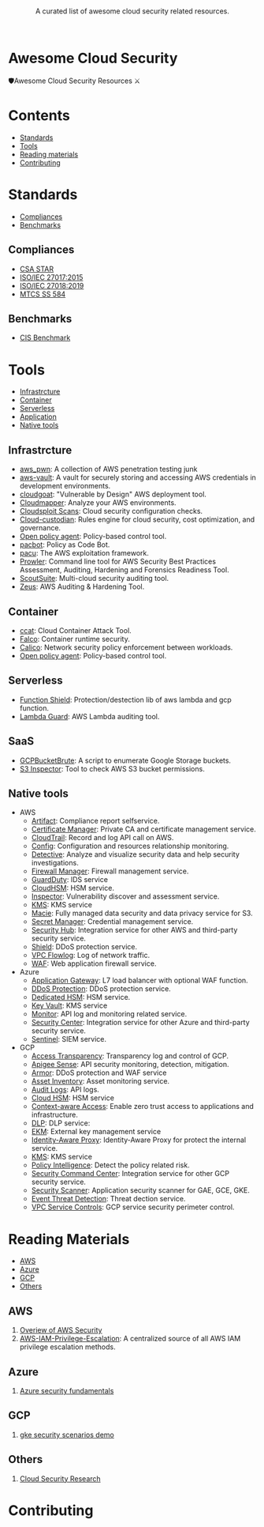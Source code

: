 <br/>
<div align="center">

A curated list of awesome cloud security related resources.

</div>
<br/>

# Awesome Cloud Security
🛡️Awesome Cloud Security Resources ⚔️

# Contents
- [Standards](#standards)
- [Tools](#tools)
- [Reading materials](#reading-materials)
- [Contributing](#contributing)

# Standards
- [Compliances](#compliances)
- [Benchmarks](#benchmarks)

## Compliances
* [CSA STAR](https://cloudsecurityalliance.org/star/)
* [ISO/IEC 27017:2015](https://www.iso.org/standard/43757.html)
* [ISO/IEC 27018:2019](https://www.iso.org/standard/76559.html)
* [MTCS SS 584](https://www.imda.gov.sg/regulations-and-licensing-listing/ict-standards-and-quality-of-service/IT-Standards-and-Frameworks/ComplianceAndCertification)

## Benchmarks
* [CIS Benchmark](https://www.cisecurity.org/cis-benchmarks/)

# Tools
- [Infrastrcture](#infrastrcture)
- [Container](#container)
- [Serverless](#serverless)
- [Application](#application)
- [Native tools](#nativetools)

## Infrastrcture
* [aws_pwn](https://github.com/dagrz/aws_pwn): A collection of AWS penetration testing junk
* [aws-vault](https://github.com/99designs/aws-vault): A vault for securely storing and accessing AWS credentials in development environments.
* [cloudgoat](https://github.com/RhinoSecurityLabs/cloudgoat): "Vulnerable by Design" AWS deployment tool.
* [Cloudmapper](https://github.com/duo-labs/cloudmapper): Analyze your AWS environments.
* [Cloudsploit Scans](https://github.com/cloudsploit/scans): Cloud security configuration checks.
* [Cloud-custodian](https://github.com/cloud-custodian/cloud-custodian): Rules engine for cloud security, cost optimization, and governance.
* [Open policy agent](https://www.openpolicyagent.org/): Policy-based control tool.
* [pacbot](https://github.com/tmobile/pacbot): Policy as Code Bot.
* [pacu](https://github.com/RhinoSecurityLabs/pacu): The AWS exploitation framework.
* [Prowler](https://github.com/toniblyx/prowler): Command line tool for AWS Security Best Practices Assessment, Auditing, Hardening and Forensics Readiness Tool.
* [ScoutSuite](https://github.com/nccgroup/ScoutSuite): Multi-cloud security auditing tool.
* [Zeus](https://github.com/DenizParlak/Zeus): AWS Auditing & Hardening Tool.

## Container
* [ccat](https://github.com/RhinoSecurityLabs/ccat): Cloud Container Attack Tool.
* [Falco](https://github.com/falcosecurity/falco): Container runtime security.
* [Calico](https://github.com/projectcalico/calico): Network security policy enforcement between workloads.
* [Open policy agent](https://www.openpolicyagent.org/): Policy-based control tool.
## Serverless
* [Function Shield](https://github.com/puresec/FunctionShield): Protection/destection lib of aws lambda and gcp function.
* [Lambda Guard](https://github.com/Skyscanner/LambdaGuard): AWS Lambda auditing tool.
## SaaS
* [GCPBucketBrute](https://github.com/RhinoSecurityLabs/GCPBucketBrute): A script to enumerate Google Storage buckets.
* [S3 Inspector](https://github.com/kromtech/s3-inspector): Tool to check AWS S3 bucket permissions.

## Native tools
* AWS
  * [Artifact](https://aws.amazon.com/artifact/): Compliance report selfservice.
  * [Certificate Manager](https://aws.amazon.com/certificate-manager/): Private CA and certificate management service.
  * [CloudTrail](https://aws.amazon.com/cloudtrail/): Record and log API call on AWS.
  * [Config](https://aws.amazon.com/config/): Configuration and resources relationship monitoring.
  * [Detective](https://aws.amazon.com/detective/): Analyze and visualize security data and help security investigations.
  * [Firewall Manager](https://aws.amazon.com/firewall-manager/): Firewall management service.
  * [GuardDuty](https://aws.amazon.com/guardduty/): IDS service
  * [CloudHSM](https://aws.amazon.com/cloudhsm/): HSM service.
  * [Inspector](https://aws.amazon.com/inspector/): Vulnerability discover and assessment service.
  * [KMS](https://aws.amazon.com/kms/): KMS service
  * [Macie](https://aws.amazon.com/macie/): Fully managed data security and data privacy service for S3.
  * [Secret Manager](https://aws.amazon.com/secrets-manager/): Credential management service.
  * [Security Hub](https://aws.amazon.com/security-hub/): Integration service for other AWS and third-party security service. 
  * [Shield](https://aws.amazon.com/shield/): DDoS protection service.
  * [VPC Flowlog](https://docs.aws.amazon.com/vpc/latest/userguide/flow-logs.html): Log of network traffic.
  * [WAF](https://aws.amazon.com/waf/): Web application firewall service.
* Azure
  * [Application Gateway](https://azure.microsoft.com/en-us/services/application-gateway/): L7 load balancer with optional WAF function.
  * [DDoS Protection](https://azure.microsoft.com/en-us/services/ddos-protection/): DDoS protection service.
  * [Dedicated HSM](https://azure.microsoft.com/en-us/services/azure-dedicated-hsm/): HSM service.
  * [Key Vault](https://azure.microsoft.com/en-us/services/key-vault/): KMS service
  * [Monitor](https://docs.microsoft.com/en-us/azure/azure-monitor/): API log and monitoring related service.
  * [Security Center](https://azure.microsoft.com/en-us/services/security-center/): Integration service for other Azure and third-party security service.
  * [Sentinel](https://azure.microsoft.com/zh-tw/services/azure-sentinel/): SIEM service.
* GCP
  * [Access Transparency](https://cloud.google.com/access-transparency): Transparency log and control of GCP.
  * [Apigee Sense](https://cloud.google.com/apigee/api-management/apigee-sense): API security monitoring, detection, mitigation.
  * [Armor](https://cloud.google.com/armor): DDoS protection and WAF service
  * [Asset Inventory](https://cloud.google.com/asset-inventory): Asset monitoring service.
  * [Audit Logs](https://cloud.google.com/audit-logs): API logs.
  * [Cloud HSM](https://cloud.google.com/hsm): HSM service
  * [Context-aware Access](https://cloud.google.com/context-aware-access): Enable zero trust access to applications and infrastructure.
  * [DLP](https://cloud.google.com/dlp): DLP service:
  * [EKM](https://cloud.google.com/ekm): External key management service
  * [Identity-Aware Proxy](https://cloud.google.com/iap): Identity-Aware Proxy for protect the internal service.
  * [KMS](https://cloud.google.com/kms): KMS service
  * [Policy Intelligence](https://cloud.google.com/policy-intelligence): Detect the policy related risk.
  * [Security Command Center](https://cloud.google.com/security-command-center): Integration service for other GCP security service.
  * [Security Scanner](https://cloud.google.com/security-scanner): Application security scanner for GAE, GCE, GKE.
  * [Event Threat Detection](https://cloud.google.com/event-threat-detection): Threat dection service.
  * [VPC Service Controls](https://cloud.google.com/vpc-service-controls): GCP service security perimeter control.

# Reading Materials
- [AWS](#aws)
- [Azure](#azure)
- [GCP](#gcp)
- [Others](#others)

## AWS
1. [Overiew of AWS Security](https://aws.amazon.com/security/)
2. [AWS-IAM-Privilege-Escalation](https://github.com/RhinoSecurityLabs/AWS-IAM-Privilege-Escalation): A centralized source of all AWS IAM privilege escalation methods.
## Azure
1. [Azure security fundamentals](https://docs.microsoft.com/en-us/azure/security/fundamentals/)
## GCP
1. [gke security scenarios demo](https://github.com/GoogleCloudPlatform/gke-security-scenarios-demo)

## Others
1. [Cloud Security Research](https://github.com/RhinoSecurityLabs/Cloud-Security-Research)

# Contributing
